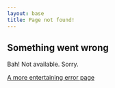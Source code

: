```yaml
---
layout: base
title: Page not found!
---
```

<div class="post-title">
    <h2>Something went wrong</h2>
</div>
<div class="post">
<p>Bah! Not available. Sorry.</p>

<p><a href="http://www.acm.uiuc.edu/sigarch/projects/sensornode/">A more entertaining error page</a></p>
</div>
